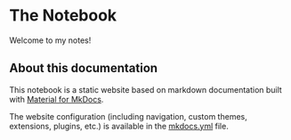 # The Notebook

Welcome to my notes!

## About this documentation

This notebook is a static website based on markdown documentation built with [Material for MkDocs](https://squidfunk.github.io/mkdocs-material/).

The website configuration (including navigation, custom themes, extensions, plugins, etc.) is available in the [mkdocs.yml](./mkdocs.yml) file.
